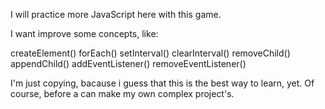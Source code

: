 I will practice more JavaScript here with this game.

I want improve some concepts, like: 

createElement()
forEach()
setInterval()
clearInterval()
removeChild()
appendChild()
addEventListener()
removeEventListener()

I'm just copying, bacause i guess that this is the best way to learn, yet. Of course, before a can make my own complex project's.